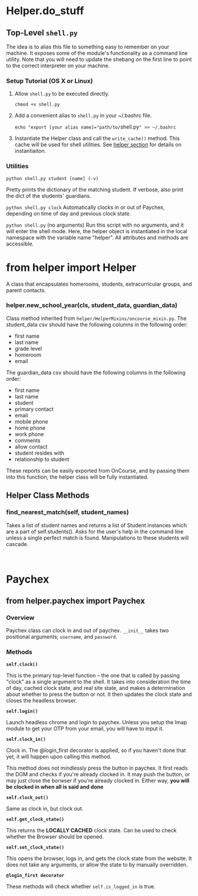 # Helper.do_stuff

## Top-Level `shell.py`

The idea is to alias this file to something easy to remember on your machine.
It exposes some of the module's functionality as a command line utility. Note
that you will need to update the shebang on the first line to point to the
correct interpreter on your machine.

### Setup Tutorial (OS X or Linux)

1. Allow `shell.py` to be executed directly.

   `chmod +x shell.py`

2. Add a convenient alias to `shell.py` in your ~/.bashrc file.

   `echo "export [your alias name]="path/to/`shell.py`" >> ~/.bashrc`

3. Instantiate the Helper class and call the `write_cache()` method. This cache will be used for shell utilities. See <a href="#helper">helper section</a> for details on instantiaiton.

### Utilities

`python shell.py student [name] (-v)`

Pretty prints the dictionary of the matching student. If verbose, also
print the dict of the students' guardians.

`python shell.py clock`
Automatically clocks in or out of Paychex, depending on time of day
and previous clock state.

`python shell.py` (no arguments)
Run this script with no arguments, and it will enter the shell mode.
Here, the helper object is instantiated in the local namespace with
the variable name "helper". All attributes and methods are accessible.

   <h1 id="helper">from helper import Helper</h1>

A class that encapsulates homerooms, students, extracurricular groups, and parent contacts.

### helper.new_school_year(cls, student_data, guardian_data)

Class method inherited from `helper/HelperMixins/oncourse_mixin.py`. The student_data csv should have the following columns in the following order:

- first name
- last name
- grade level
- homeroom
- email

The guardian_data csv should have the following columns in the following order:

- first name
- last name
- student
- primary contact
- email
- mobile phone
- home phone
- work phone
- comments
- allow contact
- student resides with
- relationship to student

These reports can be easily exported from OnCourse, and by passing them into this function, the helper class will be fully instantiated.

## Helper Class Methods

### find_nearest_match(self, student_names)

Takes a list of student names and returns a list of Student instances which
are a part of self.students(). Asks for the user's help in the command line unless
a single perfect match is found. Manipulations to these students will cascade.

<br />

# Paychex

## from helper.paychex import Paychex

### Overview

Paychex class can clock in and out of paychex. `__init__` takes two positional
arguments; `username`, and `password`.

### Methods

**`self.clock()`**

This is the primary top-level function – the one that is called by passing
"clock" as a single argument to the shell. It takes into consideration the time
of day, cached clock state, and real site state, and makes a determination about
whether to press the button or not. It then updates the clock state and closes
the headless browser.

**`self.login()`**

Launch headless chrome and login to paychex. Unless you setup the Imap module
to get your OTP from your email, you will have to input it.

**`self.clock_in()`**

Clock in. The @login_first decorator is applied, so if you haven't done that yet,
it will happen upon calling this method.

This method does not mindlessly press the button in paychex. It first reads the
DOM and checks if you're already clocked in. It may push the button, or may just
close the borwser if you're already clocked in. Either way,
**you will be clocked in when all is said and done**

**`self.clock_out()`**

Same as clock in, but clock out.

**`self.get_clock_state()`**

This returns the **LOCALLY CACHED** clock state. Can be used to check whether
the Browser should be opened.

**`self.set_clock_state()`**

This opens the browser, logs in, and gets the clock state from the website.
It does not take any arguments, or allow the state to by manually overridden.

**`@login_first decorator`**

These methods will check whether `self.is_logged_in` is true.
